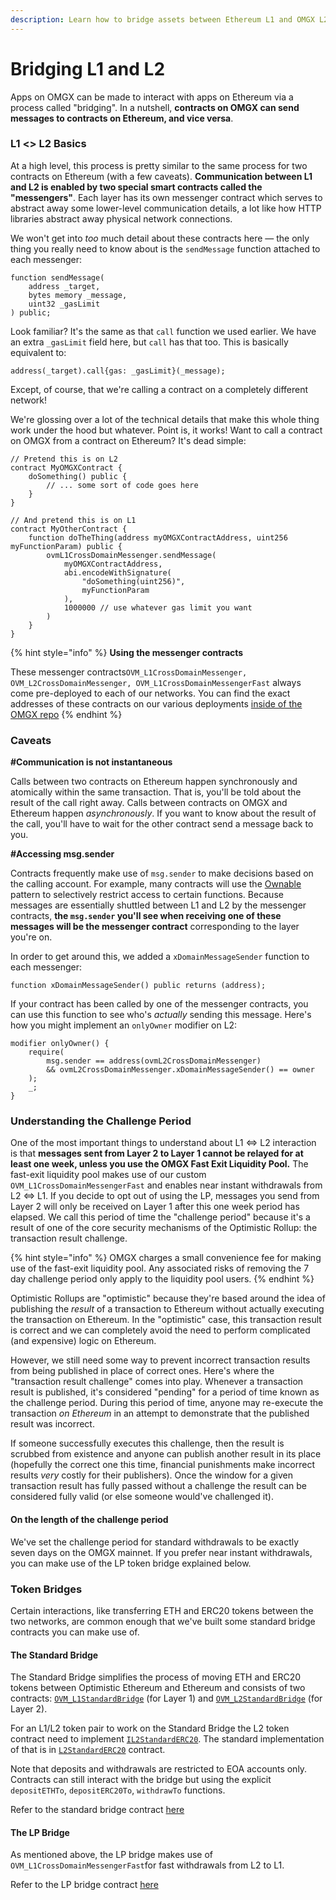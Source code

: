 ```yaml
---
description: Learn how to bridge assets between Ethereum L1 and OMGX L2.
---
```


# Bridging L1 and L2

Apps on OMGX can be made to interact with apps on Ethereum via a process called "bridging". In a nutshell, **contracts on OMGX can send messages to contracts on Ethereum, and vice versa**.

### L1 &lt;&gt; L2 Basics

At a high level, this process is pretty similar to the same process for two contracts on Ethereum \(with a few caveats\). **Communication between L1 and L2 is enabled by two special smart contracts called the "messengers"**. Each layer has its own messenger contract which serves to abstract away some lower-level communication details, a lot like how HTTP libraries abstract away physical network connections.

We won't get into _too_ much detail about these contracts here — the only thing you really need to know about is the `sendMessage` function attached to each messenger:

```text
function sendMessage(
    address _target,
    bytes memory _message,
    uint32 _gasLimit
) public;
```

Look familiar? It's the same as that `call` function we used earlier. We have an extra `_gasLimit` field here, but `call` has that too. This is basically equivalent to:

```text
address(_target).call{gas: _gasLimit}(_message);
```

Except, of course, that we're calling a contract on a completely different network!

We're glossing over a lot of the technical details that make this whole thing work under the hood but whatever. Point is, it works! Want to call a contract on OMGX from a contract on Ethereum? It's dead simple:

```text
// Pretend this is on L2
contract MyOMGXContract {
    doSomething() public {
        // ... some sort of code goes here
    }
}

// And pretend this is on L1
contract MyOtherContract {
    function doTheThing(address myOMGXContractAddress, uint256 myFunctionParam) public {
        ovmL1CrossDomainMessenger.sendMessage(
            myOMGXContractAddress,
            abi.encodeWithSignature(
                "doSomething(uint256)",
                myFunctionParam
            ),
            1000000 // use whatever gas limit you want
        )
    }
}
```

{% hint style="info" %}
**Using the messenger contracts**

These messenger contracts`OVM_L1CrossDomainMessenger, OVM_L2CrossDomainMessenger, OVM_L1CrossDomainMessengerFast` always come pre-deployed to each of our networks. You can find the exact addresses of these contracts on our various deployments [inside of the OMGX repo](https://github.com/omgnetwork/optimism)
{% endhint %}

### Caveats

**\#Communication is not instantaneous**

Calls between two contracts on Ethereum happen synchronously and atomically within the same transaction. That is, you'll be told about the result of the call right away. Calls between contracts on OMGX and Ethereum happen _asynchronously_. If you want to know about the result of the call, you'll have to wait for the other contract send a message back to you.

**\#Accessing msg.sender**

Contracts frequently make use of `msg.sender` to make decisions based on the calling account. For example, many contracts will use the [Ownable](https://github.com/OpenZeppelin/openzeppelin-contracts/blob/master/contracts/access/Ownable.sol) pattern to selectively restrict access to certain functions. Because messages are essentially shuttled between L1 and L2 by the messenger contracts, **the `msg.sender` you'll see when receiving one of these messages will be the messenger contract** corresponding to the layer you're on.

In order to get around this, we added a `xDomainMessageSender` function to each messenger:

```text
function xDomainMessageSender() public returns (address);
```

If your contract has been called by one of the messenger contracts, you can use this function to see who's _actually_ sending this message. Here's how you might implement an `onlyOwner` modifier on L2:

```text
modifier onlyOwner() {
    require(
        msg.sender == address(ovmL2CrossDomainMessenger)
        && ovmL2CrossDomainMessenger.xDomainMessageSender() == owner
    );
    _;
}
```

### Understanding the Challenge Period <a id="understanding-the-challenge-period"></a>

One of the most important things to understand about L1 ⇔ L2 interaction is that **messages sent from Layer 2 to Layer 1 cannot be relayed for at least one week, unless you use the OMGX Fast Exit Liquidity Pool.** The fast-exit liquidity pool makes use of our custom `OVM_L1CrossDomainMessengerFast` and enables near instant withdrawals from L2 ⇔ L1. If you decide to opt out of using the LP, messages you send from Layer 2 will only be received on Layer 1 after this one week period has elapsed. We call this period of time the "challenge period" because it's a result of one of the core security mechanisms of the Optimistic Rollup: the transaction result challenge.

{% hint style="info" %}
OMGX charges a small convenience fee for making use of the fast-exit liquidity pool. Any associated risks of removing the 7 day challenge period only apply to the liquidity pool users.
{% endhint %}

Optimistic Rollups are "optimistic" because they're based around the idea of publishing the _result_ of a transaction to Ethereum without actually executing the transaction on Ethereum. In the "optimistic" case, this transaction result is correct and we can completely avoid the need to perform complicated \(and expensive\) logic on Ethereum. 

However, we still need some way to prevent incorrect transaction results from being published in place of correct ones. Here's where the "transaction result challenge" comes into play. Whenever a transaction result is published, it's considered "pending" for a period of time known as the challenge period. During this period of time, anyone may re-execute the transaction _on Ethereum_ in an attempt to demonstrate that the published result was incorrect.

If someone successfully executes this challenge, then the result is scrubbed from existence and anyone can publish another result in its place \(hopefully the correct one this time, financial punishments make incorrect results _very_ costly for their publishers\). Once the window for a given transaction result has fully passed without a challenge the result can be considered fully valid \(or else someone would've challenged it\).

#### On the length of the challenge period

We've set the challenge period for standard withdrawals to be exactly seven days on the OMGX mainnet. If you prefer near instant withdrawals, you can make use of the LP token bridge explained below.

### Token Bridges <a id="understanding-the-challenge-period"></a>

Certain interactions, like transferring ETH and ERC20 tokens between the two networks, are common enough that we've built some standard bridge contracts you can make use of.

#### The Standard Bridge <a id="the-standardtm-bridge"></a>

The Standard Bridge simplifies the process of moving ETH and ERC20 tokens between Optimistic Ethereum and Ethereum and consists of two contracts: [`OVM_L1StandardBridge`](https://github.com/ethereum-optimism/optimism/blob/master/packages/contracts/contracts/optimistic-ethereum/OVM/bridge/tokens/OVM_L1StandardBridge.sol) \(for Layer 1\) and [`OVM_L2StandardBridge`](https://github.com/ethereum-optimism/optimism/blob/master/packages/contracts/contracts/optimistic-ethereum/OVM/bridge/tokens/OVM_L2StandardBridge.sol) \(for Layer 2\).

For an L1/L2 token pair to work on the Standard Bridge the L2 token contract need to implement [`IL2StandardERC20`](https://github.com/ethereum-optimism/optimism/blob/master/packages/contracts/contracts/optimistic-ethereum/libraries/standards/IL2StandardERC20.sol). The standard implementation of that is in [`L2StandardERC20`](https://github.com/ethereum-optimism/optimism/blob/master/packages/contracts/contracts/optimistic-ethereum/libraries/standards/L2StandardERC20.sol) contract.

Note that deposits and withdrawals are restricted to EOA accounts only. Contracts can still interact with the bridge but using the explicit `depositETHTo`, `depositERC20To`, `withdrawTo` functions.

Refer to the standard bridge contract [here](%20https://github.com/omgnetwork/optimism/tree/develop/packages/contracts/contracts/optimistic-ethereum/OVM/bridge/tokens)

#### The LP Bridge <a id="the-standardtm-bridge"></a>

As mentioned above, the LP bridge makes use of `OVM_L1CrossDomainMessengerFast`for fast withdrawals from L2 to L1.

Refer to the LP bridge contract [here](https://github.com/omgnetwork/optimism/tree/develop/packages/omgx/contracts/contracts/LP)

